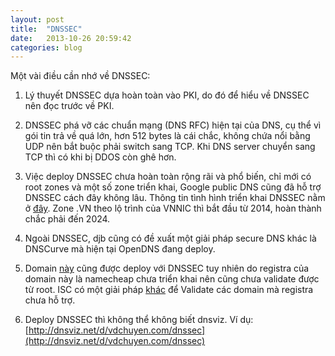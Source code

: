 ```yaml
---
layout: post
title:  "DNSSEC"
date:   2013-10-26 20:59:42
categories: blog
---
```


Một vài điều cần nhớ về DNSSEC:

1. Lý thuyết DNSSEC dựa hoàn toàn vào PKI, do đó để hiểu về DNSSEC nên đọc trước về PKI.

2. DNSSEC phá vỡ các chuẩn mạng (DNS RFC) hiện tại của DNS, cụ thể vì gói tin trả về quá lớn, hơn 512 bytes là cái chắc, không chứa nổi bằng UDP nên bắt buộc phải switch sang TCP. Khi DNS server chuyển sang TCP thì có khi bị DDOS còn ghê hơn.

3. Việc deploy DNSSEC chưa hoàn toàn rộng rãi và phổ biến, chỉ mới có root zones và một số zone triển khai, Google public DNS cũng đã hỗ trợ DNSSEC cách đây không lâu. Thông tin tình hình triển khai DNSSEC nằm ở [đây](http://www.dnssec-deployment.org/). Zone .VN theo lộ trình của VNNIC thì bắt đầu từ 2014, hoàn thành chắc phải đến 2024.

4. Ngoài DNSSEC, djb cũng có đề xuất một giải pháp secure DNS khác là DNSCurve mà hiện tại OpenDNS đang deploy. 

5. Domain [này](http://vdchuyen.com) cũng được deploy với DNSSEC tuy nhiên do registra của domain này là namecheap chưa triển khai nên cũng chưa validate được từ root. ISC có một giải pháp [khác](https://dlv.isc.org/) để Validate các domain mà registra chưa hỗ trợ. 

6. Deploy DNSSEC thì không thể không biết dnsviz. Ví dụ: [http://dnsviz.net/d/vdchuyen.com/dnssec](http://dnsviz.net/d/vdchuyen.com/dnssec)


